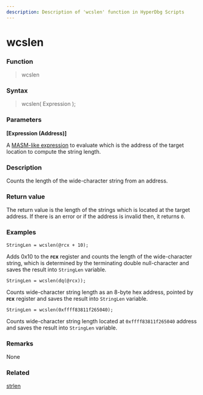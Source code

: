 ```yaml
---
description: Description of 'wcslen' function in HyperDbg Scripts
---
```


# wcslen

### Function

> wcslen

### Syntax

> wcslen( Expression );

### Parameters

**\[Expression (Address)]**

A [MASM-like expression](https://docs.hyperdbg.org/commands/scripting-language/assumptions-and-evaluations) to evaluate which is the address of the target location to compute the string length.

### Description

Counts the length of the wide-character string from an address.

### Return value

The return value is the length of the strings which is located at the target address. If there is an error or if the address is invalid then, it returns `0`.

### Examples

`StringLen = wcslen(@rcx + 10);`

Adds 0x10 to the **rcx** register and counts the length of the wide-character string, which is determined by the terminating double null-character and saves the result into `StringLen` variable.

`StringLen = wcslen(dq(@rcx));`

Counts wide-character string length as an 8-byte hex address, pointed by **rcx** register and saves the result into `StringLen` variable.

`StringLen = wcslen(0xffff83811f265040);`

Counts wide-character string length located at `0xffff83811f265040` address and saves the result into `StringLen` variable.

### Remarks

None

### Related

[strlen](https://docs.hyperdbg.org/commands/scripting-language/functions/strings/strlen)
